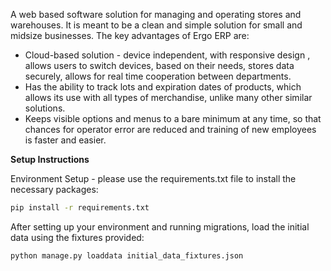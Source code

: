 ﻿A web based software solution for managing and operating stores and warehouses. It is meant to be a clean and simple solution for small and midsize businesses. The key advantages of Ergo ERP are:
* Cloud-based solution - device independent, with responsive design , allows users to switch devices, based on their needs, stores data securely, allows for real time cooperation between departments.
* Has the ability to track lots and expiration dates of products, which allows its use with all types of merchandise, unlike many other similar solutions. 
* Keeps visible options and menus to a bare minimum at any time, so that chances for operator error are reduced and training of new employees is faster and easier.



**Setup Instructions**

Environment Setup - please use the requirements.txt file to install the necessary packages:

```bash
pip install -r requirements.txt
```
After setting up your environment and running migrations, load the initial data using the fixtures provided:

```bash
python manage.py loaddata initial_data_fixtures.json    
```   
